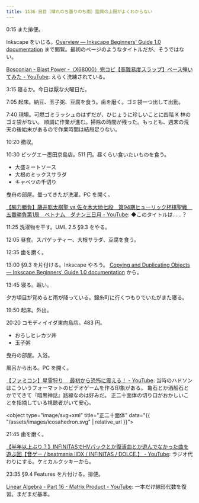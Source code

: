```yaml
---
title: 1136 日目（晴れのち曇りのち雨）脂質の上限がよくわからない
---
```


0:15 また排便。

Inkscape をいじる。[Overview — Inkscape Beginners' Guide 1.0 documentation](https://inkscape-manuals.readthedocs.io/en/latest/techniques-overview.html)
まで閲覧。最初のページのようなタイトルだが、そうではない。

[Bosconian - Blast Power -（X68000）完コピ【高難易度スラップ】ベース弾いてみた - YouTube](https://www.youtube.com/watch?v=o4PavefS0hM):
えらく洗練されている。

3:15 寝るか。今日は厭な火曜日だ。

7:05 起床。納豆、玉子粥、豆腐を食う。歯を磨く。ゴミ袋一つ出して出勤。

7:40 現場。可燃ゴミラッシュのはずだが、ひじょうに珍しいことに四階 K 林のゴミ袋がない。
順調に作業が進む。掃除の時間が残った。もっとも、週末の荒天の後始末があるので作業時間は結局足りない。

10:20 撤収。

10:30 ビッグエー墨田京島店。511 円。昼くらい食いたいものを食う。

* 大盛ミートソース
* 大根のミックスサラダ
* キャベツの千切り

曳舟の部屋。曇ってきたが洗濯。PC を開く。

[【腕力勝負】藤井聡太棋聖 vs 佐々木大地七段　第94期ヒューリック杯棋聖戦　五番勝負第1局　ベトナム　ダナン三日月 - YouTube](https://www.youtube.com/watch?v=5XGP840YCac):
◆このタイトルは……？

11:25 洗濯物を干す。UML 2.5 §9.3 をやる。

12:05 昼食。スパゲッティー、大根サラダ、豆腐を食う。

12:35 歯を磨く。

13:00 §9.3 を片付ける。Inkscape やろう。
[Copying and Duplicating Objects — Inkscape Beginners' Guide 1.0 documentation](https://inkscape-manuals.readthedocs.io/en/latest/copy-and-duplicate.html)
から。

13:45 寝る。眠い。

夕方頃目が覚めると雨が降っている。錦糸町に行くつもりでいたがまた寝る。

19:50 起床。外出。

20:20 コモディイイダ東向島店。483 円。

* おろしヒレカツ丼
* 玉子粥

曳舟の部屋。入浴。

風呂から出る。PC を開く。

[【ファミコン】星霊狩り 　最初から恐怖に震える！ - YouTube](https://www.youtube.com/watch?v=KU9GD_LgVww):
当時のハドソンはこういうフォーマットのビデオゲームを作る印象がある。
亀石とか酒船石とかでてきて『暗黒神話』路線なのは好みだ。
正二十面体の切り口がおかしいことを指摘している視聴者がいて安心。

<object type="image/svg+xml" title="正二十面体" data="{{ "/assets/images/icosahedron.svg" | relative_url }}"></object>

21:45 歯を磨く。

[【半年以上ぶり？】INFINITASでHVパックとか復活曲とか遊んでなかった曲を遊ぶ回【音ゲー / beatmania IIDX / INFINITAS / DOLCE.】 - YouTube](https://www.youtube.com/watch?v=AGMaj4_N6JA):
ラジオ代わりにする。ケミカルクッキーから。

23:35 §9.4 Features を片付ける。排便。

[Linear Algebra - Part 16 - Matrix Product - YouTube](https://www.youtube.com/watch?v=8R0BdG9XnAk&list=PLBh2i93oe2quLc5zaxD0WHzQTGrXMwAI6&index=16):
一本だけ線形代数を復習。まだまだ基本。
